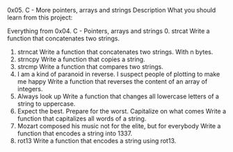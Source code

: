 0x05. C - More pointers, arrays and strings
Description
What you should learn from this project:

Everything from 0x04. C - Pointers, arrays and strings
0. strcat
Write a function that concatenates two strings.
1. strncat
Write a function that concatenates two strings. With n bytes.
2. strncpy
Write a function that copies a string.
3. strcmp
Write a function that compares two strings.
4. I am a kind of paranoid in reverse. I suspect people of plotting to make me happy
Write a function that reverses the content of an array of integers.
5. Always look up
Write a function that changes all lowercase letters of a string to uppercase.
6. Expect the best. Prepare for the worst. Capitalize on what comes
Write a function that capitalizes all words of a string.
7. Mozart composed his music not for the elite, but for everybody
Write a function that encodes a string into 1337.
8. rot13
Write a function that encodes a string using rot13.
